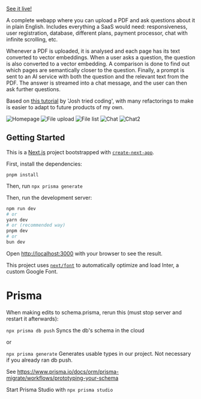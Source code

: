 [See it live!](https://quill-beta-nine.vercel.app/)

A complete webapp where you can upload a PDF and ask questions about it in plain English. Includes everything a SaaS would need: responsiveness, user registration, database, different plans, payment processor, chat with infinite scrolling, etc.

Whenever a PDF is uploaded, it is analysed and each page has its text converted to vector embeddings. When a user asks a question, the question is also converted to a vector embedding. A comparison is done to find out which pages are semantically closer to the question. Finally, a prompt is sent to an AI service with both the question and the relevant text from the PDF. The answer is streamed into a chat message, and the user can then ask further questions.

Based on [this tutorial](https://www.youtube.com/watch?v=ucX2zXAZ1I0) by 'Josh tried coding', with many refactorings to make is easier to adapt to future products of my own.



![Homepage](public\homepage-preview.png "Homepage")
![File upload](public\file-upload-preview.jpg "File upload")
![File list](public\file-list-preview.png "File list")
![Chat](public\chat-preview.jpg "Chat")
![Chat2](public\chat-preview2.png "Chat 2")

## Getting Started

This is a [Next.js](https://nextjs.org/) project bootstrapped with [`create-next-app`](https://github.com/vercel/next.js/tree/canary/packages/create-next-app).

First, install the dependencies:

```pnpm install```

Then, run
```npx prisma generate```

Then, run the development server:

```bash
npm run dev
# or
yarn dev
# or (recommended way)
pnpm dev
# or
bun dev
```

Open [http://localhost:3000](http://localhost:3000) with your browser to see the result.

This project uses [`next/font`](https://nextjs.org/docs/basic-features/font-optimization) to automatically optimize and load Inter, a custom Google Font.



# Prisma
When making edits to schema.prisma, rerun this (must stop server and restart it afterwards):

```npx prisma db push``` Syncs the db's schema in the cloud

or

```npx prisma generate``` Generates usable types in our project. Not necessary if you already ran db push.

See https://www.prisma.io/docs/orm/prisma-migrate/workflows/prototyping-your-schema


Start Prisma Studio with
```npx prisma studio```